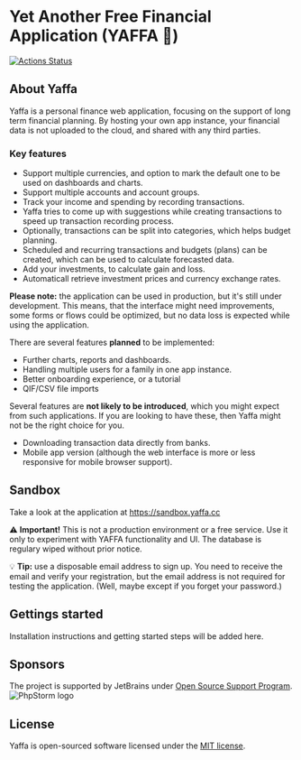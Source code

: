 # Yet Another Free Financial Application (YAFFA 🍊)

[![Actions Status](https://github.com/kantorge/yaffa/workflows/CI/badge.svg)](https://github.com/kantorge/yaffa/actions)

## About Yaffa

Yaffa is a personal finance web application, focusing on the support of long term financial planning. 
By hosting your own app instance, your financial data is not uploaded to the cloud, and shared with any third parties.

### Key features
* Support multiple currencies, and option to mark the default one to be used on dashboards and charts.
* Support multiple accounts and account groups.
* Track your income and spending by recording transactions.
* Yaffa tries to come up with suggestions while creating transactions to speed up transaction recording process.
* Optionally, transactions can be split into categories, which helps budget planning.
* Scheduled and recurring transactions and budgets (plans) can be created, which can be used to calculate forecasted data.
* Add your investments, to calculate gain and loss.
* Automaticall retrieve investment prices and currency exchange rates.

**Please note:** the application can be used in production, but it's still under development.
This means, that the interface might need improvements, some forms or flows could be optimized, but no data loss is expected while using the application.

There are several features **planned** to be implemented:
* Further charts, reports and dashboards.
* Handling multiple users for a family in one app instance.
* Better onboarding experience, or a tutorial
* QIF/CSV file imports

Several features are **not likely to be introduced**, which you might expect from such applications.
If you are looking to have these, then Yaffa might not be the right choice for you.
* Downloading transaction data directly from banks.
* Mobile app version (although the web interface is more or less responsive for mobile browser support).

## Sandbox
Take a look at the application at https://sandbox.yaffa.cc

⚠️ **Important!** This is not a production environment or a free service. Use it only to experiment with YAFFA functionality and UI. 
The database is regulary wiped without prior notice.

💡 **Tip:** use a disposable email address to sign up. You need to receive the email and verify your registration,
but the email address is not required for testing the application. (Well, maybe except if you forget your password.)

## Gettings started
Installation instructions and getting started steps will be added here.

## Sponsors
The project is supported by JetBrains under [Open Source Support Program](https://www.jetbrains.com/community/opensource/#support).
![PhpStorm logo](https://resources.jetbrains.com/storage/products/company/brand/logos/PhpStorm.png)

## License
Yaffa is open-sourced software licensed under the [MIT license](https://opensource.org/licenses/MIT).
